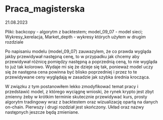 # Praca_magisterska

21.08.2023

Pliki: 
backcopy - algorytm z backtestem;
model_09_07 - model sieci;
Wykresy_kerelacja, Market_depth - wykresy których użyłem w drugim rozdziale

Po napisaniu modelu (model_09_07) zauwazylem, że co prawda wygląda jakby przewidywał następną cenę, to w przypadku jak chcemy aby przewidywał różnicę 
pomiędzy następną a poprzednią ceną, to nie wygląda to już tak kolorowo. Wydaje mi się że dzieje się tak, ponieważ model uczy się że następna cena powinna być blisko
poprzedniej i przez to te przewidywane ceny wyglądają w zasadzie jak szybka średnia krocząca.

W związku z tym postanowiłem lekko zmodyfikować temat pracy i przedstawić model, z którego wyciągnę wnioski, że rynek krypto jest zbyt zmienny żeby w krótkim terminie 
skutecznie przewidywać kurs, prosty algorytm tradingowy wraz z backtestem oraz wizualizację opartą na danych on-chain. Pierwszy i drugi rozdział jest skończony.
Układ oraz nazwy następnych jeszcze będą zmieniane.  
